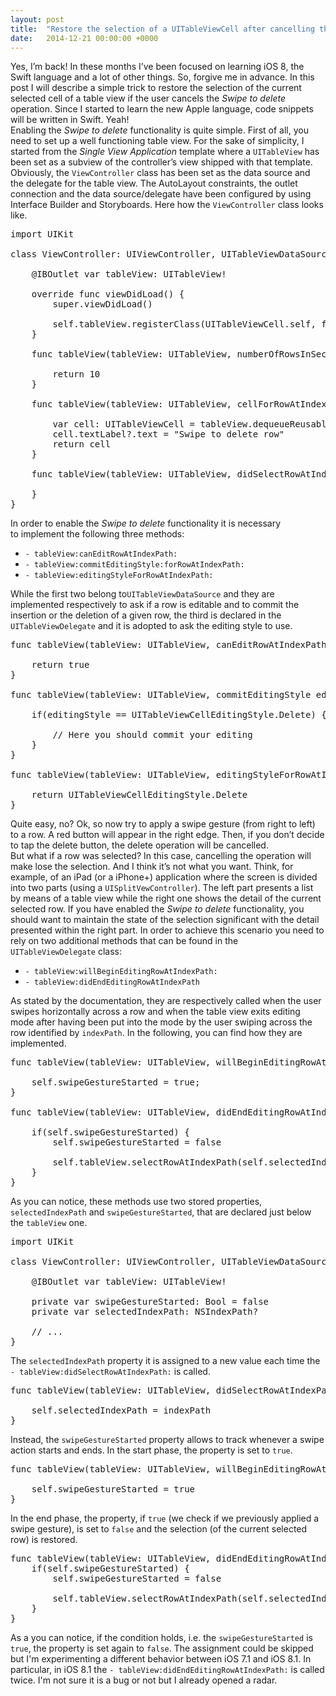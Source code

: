 ```yaml
---
layout: post
title:  "Restore the selection of a UITableViewCell after cancelling the Swipe to delete operation"
date:   2014-12-21 00:00:00 +0000
---
```


Yes, I’m back! In these months I’ve been focused on learning iOS 8, the Swift language and a lot of other things. So, forgive me in advance. In this post I will describe a simple trick to restore the selection of the current selected cell of a table view if the user cancels the <i>Swipe to delete</i> operation. Since I started to learn the new Apple language, code snippets will be written in Swift. Yeah!<br>Enabling the <i>Swipe to delete</i> functionality is quite simple. First of all, you need to set up a well functioning table view. For the sake of simplicity, I started from the <i>Single View Application</i> template where a <code>UITableView</code> has been set as a subview of the controller’s view shipped with that template. Obviously, the <code>ViewController</code> class has been set as the data source and the delegate for the table view. The AutoLayout constraints, the outlet connection and the data source/delegate have been configured by using Interface Builder and Storyboards. Here how the <code>ViewController</code> class looks like.

<pre>
import UIKit

class ViewController: UIViewController, UITableViewDataSource, UITableViewDelegate {

    @IBOutlet var tableView: UITableView!

    override func viewDidLoad() {
        super.viewDidLoad()

        self.tableView.registerClass(UITableViewCell.self, forCellReuseIdentifier: "MyCellIdentifier")
    }

    func tableView(tableView: UITableView, numberOfRowsInSection section: Int) -> Int {

        return 10
    }

    func tableView(tableView: UITableView, cellForRowAtIndexPath indexPath: NSIndexPath) -> UITableViewCell {

        var cell: UITableViewCell = tableView.dequeueReusableCellWithIdentifier("MyCellIdentifier") as UITableViewCell
        cell.textLabel?.text = "Swipe to delete row"
        return cell
    }

    func tableView(tableView: UITableView, didSelectRowAtIndexPath indexPath: NSIndexPath) {

    }
}
</pre>

In order to enable the <i>Swipe to delete</i> functionality it is necessary to implement the following three methods:
<ul><li><code>- tableView:canEditRowAtIndexPath:</code></li>
<li><code>- tableView:commitEditingStyle:forRowAtIndexPath:</code></li>
<li><code>- tableView:editingStyleForRowAtIndexPath:</code></li>
</ul>While the first two belong to<code>UITableViewDataSource</code> and they are implemented respectively to ask if a row is editable and to commit the insertion or the deletion of a given row, the third is declared in the <code>UITableViewDelegate</code> and it is adopted to ask the editing style to use.

<pre>
func tableView(tableView: UITableView, canEditRowAtIndexPath indexPath: NSIndexPath) -> Bool {

    return true
}

func tableView(tableView: UITableView, commitEditingStyle editingStyle: UITableViewCellEditingStyle, forRowAtIndexPath indexPath: NSIndexPath) {

    if(editingStyle == UITableViewCellEditingStyle.Delete) {

        // Here you should commit your editing
    }
}

func tableView(tableView: UITableView, editingStyleForRowAtIndexPath indexPath: NSIndexPath) -> UITableViewCellEditingStyle {

    return UITableViewCellEditingStyle.Delete
}
</pre>

Quite easy, no? Ok, so now try to apply a swipe gesture (from right to left) to a row. A red button will appear in the right edge. Then, if you don’t decide to tap the delete button, the delete operation will be cancelled. <br>But what if a row was selected? In this case, cancelling the operation will make lose the selection. And I think it’s not what you want. Think, for example, of an iPad (or a iPhone+) application where the screen is divided into two parts (using a <code>UISplitVewController</code>). The left part presents a list by means of a table view while the right one shows the detail of the current selected row. If you have enabled the <i>Swipe to delete</i> functionality, you should want to maintain the state of the selection significant with the detail presented within the right part.
In order to achieve this scenario you need to rely on two additional methods that can be found in the <code>UITableViewDelegate</code> class:
<ul><li><code>- tableView:willBeginEditingRowAtIndexPath:</code></li>
<li><code>- tableView:didEndEditingRowAtIndexPath</code></li>
</ul>As stated by the documentation, they are respectively called when the user swipes horizontally across a row and when the table view exits editing mode after having been put into the mode by the user swiping across the row identified by <code>indexPath</code>. In the following, you can find how they are implemented.

<pre>
func tableView(tableView: UITableView, willBeginEditingRowAtIndexPath indexPath: NSIndexPath) {

    self.swipeGestureStarted = true;
}

func tableView(tableView: UITableView, didEndEditingRowAtIndexPath indexPath: NSIndexPath) {

    if(self.swipeGestureStarted) {
        self.swipeGestureStarted = false

        self.tableView.selectRowAtIndexPath(self.selectedIndexPath, animated: true, scrollPosition: .None)
    }
}
</pre>

As you can notice, these methods use two stored properties, <code>selectedIndexPath</code> and <code>swipeGestureStarted</code>, that are declared just below the <code>tableView</code> one.

<pre>
import UIKit

class ViewController: UIViewController, UITableViewDataSource, UITableViewDelegate {

    @IBOutlet var tableView: UITableView!

    private var swipeGestureStarted: Bool = false
    private var selectedIndexPath: NSIndexPath?

    // ...
}
</pre>

The <code>selectedIndexPath</code> property it is assigned to a new value each time the <code>- tableView:didSelectRowAtIndexPath:</code> is called.

<pre>
func tableView(tableView: UITableView, didSelectRowAtIndexPath indexPath: NSIndexPath) {

    self.selectedIndexPath = indexPath
}
</pre>

Instead, the <code>swipeGestureStarted</code> property allows to track whenever a swipe action starts and ends. In the start phase, the property is set to <code>true</code>.

<pre>
func tableView(tableView: UITableView, willBeginEditingRowAtIndexPath indexPath: NSIndexPath) {

    self.swipeGestureStarted = true
}
</pre>

In the end phase, the property, if <code>true</code> (we check if we previously applied a swipe gesture), is set to <code>false</code> and the selection (of the current selected row) is restored.

<pre>
func tableView(tableView: UITableView, didEndEditingRowAtIndexPath indexPath: NSIndexPath) {
    if(self.swipeGestureStarted) {
        self.swipeGestureStarted = false

        self.tableView.selectRowAtIndexPath(self.selectedIndexPath, animated: true, scrollPosition: .None)
    }
}
</pre>

As a you can notice, if the condition holds, i.e. the <code>swipeGestureStarted</code> is <code>true</code>, the property is set again to <code>false</code>. The assignment could be skipped but I'm experimenting a different behavior between iOS 7.1 and iOS 8.1. In particular, in iOS 8.1 the <code>- tableView:didEndEditingRowAtIndexPath:</code> is called twice. I'm not sure it is a bug or not but I already opened a radar.
